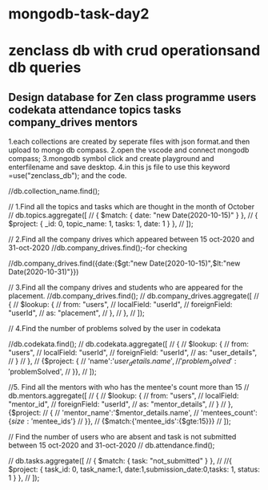 # mongodb-task-day2
zenclass db with crud operationsand db queries
==============================================================
Design database for Zen class programme
users
codekata
attendance
topics
tasks
company_drives
mentors
-------------------------------------------------------------------------------------------------
1.each collections are created by seperate files with json format.and then 
upload to mongo db compass.
2.open the vscode and connect mongodb compass;
3.mongodb symbol click and create playground and enterfilename and save desktop.
4.in this js file to use this keyword =use("zenclass_db");
and the code.

//db.collection_name.find();

// 1.Find all the topics and tasks which are thought in the month of October
// db.topics.aggregate([
//   { $match: { date: "new Date(2020-10-15)" } },
//   { $project: { _id: 0, topic_name: 1, tasks: 1, date: 1 } },
// ]);

// 2.Find all the company drives which appeared between 15 oct-2020 and 31-oct-2020
//db.company_drives.find();-for checking

//db.company_drives.find({date:{$gt:"new Date(2020-10-15)",$lt:"new Date(2020-10-31)"}})

// 3.Find all the company drives and students who are appeared for the placement.
//db.company_drives.find();
// db.company_drives.aggregate([
//   {
//     $lookup: {
//       from: "users",
//       localField: "userId",
//       foreignField: "userId",
//       as: "placement",
//     },
//   },
// ]);

// 4.Find the number of problems solved by the user in codekata

//db.codekata.find();
// db.codekata.aggregate([
//   {
//     $lookup: {
//       from: "users",
//       localField: "userId",
//       foreignField: "userId",
//       as: "user_details",
//     }
//   },
//   {$project: {
//     'name':'$user_details.name',
//     'problem_solved':'$problemSolved',
//   }},
// ]);

//5. Find all the mentors with who has the mentee's count more than 15
// db.mentors.aggregate([
//   {
//     $lookup: {
//       from: "users",
//       localField: "mentor_id",
//       foreignField: "userId",
//       as: "mentor_details",
//     }
//   },{$project:
// {
//     'mentor_name':'$mentor_details.name',
//     'mentees_count':{$size: '$mentee_ids'}
// }},
// {$match:{'mentee_ids':{$gte:15}}}
// ]);

// Find the number of users who are absent and task is not submitted  between 15 oct-2020 and 31-oct-2020
// db.attendance.find();

// db.tasks.aggregate([
//   { $match: { task: "not_submitted" } },
//   //{ $project: { task_id: 0, task_name:1, date:1,submission_date:0,tasks: 1, status: 1 } },
// ]);


